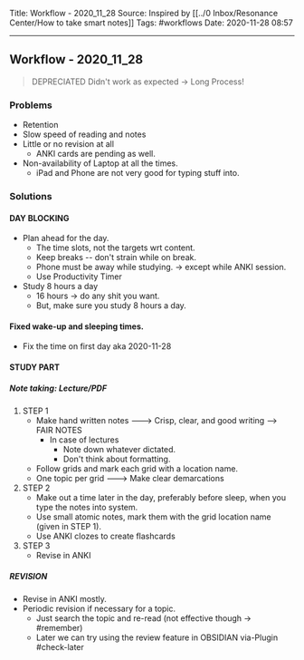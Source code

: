 
Title: Workflow - 2020_11_28
Source: Inspired by [[../0 Inbox/Resonance Center/How to take smart notes]]
Tags: #workflows 
Date: 2020-11-28 08:57

---
## Workflow - 2020_11_28
> DEPRECIATED
> Didn't work as expected -> Long Process!


### Problems
- Retention
- Slow speed of reading and notes
- Little or no revision at all
	- ANKI cards are pending as well.
- Non-availability of Laptop at all the times.
	- iPad and Phone are not very good for typing stuff into.

### Solutions
####  DAY BLOCKING
- Plan ahead for the day.
	- The time slots, not the targets wrt content.
	- Keep breaks -- don't strain while on break.
	- Phone must be away while studying. -> except while ANKI session.
	-  Use Productivity Timer
-  Study 8 hours a day
	-  16 hours -> do any shit you want.
	-  But, make sure you study 8 hours a day.
#### Fixed wake-up and sleeping times.
- Fix the time on first day aka 2020-11-28 

#### STUDY PART 
##### Note taking: Lecture/PDF
1. STEP 1
	- Make hand written notes ---> Crisp, clear, and good writing --> FAIR NOTES
		- In case of lectures
			- Note down whatever dictated.
			- Don't think about formatting.
	- Follow grids and mark each grid with a location name.
	- One topic per grid ---> Make clear demarcations
2. STEP 2
	- Make out a time later in the day, preferably before sleep, when you type the notes into system.
	- Use small atomic notes, mark them with the grid location name (given in STEP 1).
	- Use ANKI clozes to create flashcards
3. STEP 3
	- Revise in ANKI

##### REVISION
- Revise in ANKI mostly.
- Periodic revision if necessary for a topic.
	- Just search the topic and re-read (not effective though -> #remember) 
	- Later we can try using the review feature in OBSIDIAN via-Plugin #check-later

